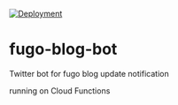 [![Deployment](https://github.com/isudzumi/fugo-blog-bot/actions/workflows/main.yml/badge.svg)](https://github.com/isudzumi/fugo-blog-bot/actions/workflows/main.yml)

# fugo-blog-bot

Twitter bot for fugo blog update notification

running on Cloud Functions
